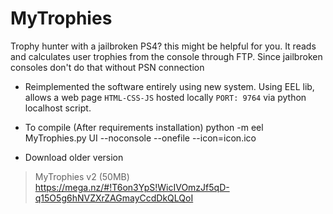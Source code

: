 # MyTrophies

Trophy hunter with a jailbroken PS4? this might be helpful for you. It reads and calculates user trophies from the console through FTP. Since jailbroken consoles don't do that without PSN connection

* Reimplemented the software entirely using new system. Using EEL lib, allows a web page `HTML-CSS-JS` hosted locally `PORT: 9764` via python localhost script.

* To compile (After requirements installation)
python -m eel MyTrophies.py UI --noconsole --onefile --icon=icon.ico

* Download older version

> MyTrophies v2 (50MB) <https://mega.nz/#!T6on3YpS!WicIVOmzJf5qD-q15O5g6hNVZXrZAGmayCcdDkQLQoI>
